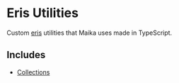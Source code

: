 # Eris Utilities
Custom [eris](https://abal.moe/Eris) utilities that Maika uses made in TypeScript.

## Includes
- [Collections](https://github.com/MaikaBot/eris-utils/blob/master/src/lib/collection.ts)